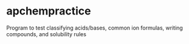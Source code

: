 # apchempractice
Program to test classifying acids/bases, common ion formulas, writing compounds, and solubility rules
